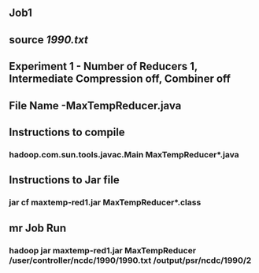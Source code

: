 ## Job1

## source *1990.txt*

## Experiment 1 - Number of Reducers 1, Intermediate Compression off, Combiner off

## File Name -MaxTempReducer.java

## Instructions to compile

### hadoop.com.sun.tools.javac.Main MaxTempReducer*.java

## Instructions to Jar file

### jar cf maxtemp-red1.jar MaxTempReducer*.class

## mr Job Run 

### hadoop jar maxtemp-red1.jar MaxTempReducer /user/controller/ncdc/1990/1990.txt /output/psr/ncdc/1990/2
